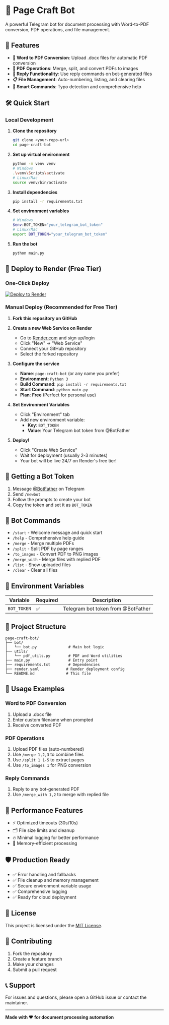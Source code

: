 # 📄 Page Craft Bot

A powerful Telegram bot for document processing with Word-to-PDF conversion, PDF operations, and file management.

## 🚀 Features

- **📝 Word to PDF Conversion**: Upload .docx files for automatic PDF conversion
- **📄 PDF Operations**: Merge, split, and convert PDFs to images
- **🔗 Reply Functionality**: Use reply commands on bot-generated files
- **📋 File Management**: Auto-numbering, listing, and clearing files
- **🎯 Smart Commands**: Typo detection and comprehensive help

## 🛠️ Quick Start

### Local Development

1. **Clone the repository**
   ```bash
   git clone <your-repo-url>
   cd page-craft-bot
   ```

2. **Set up virtual environment**
   ```bash
   python -m venv venv
   # Windows
   .\venv\Scripts\activate
   # Linux/Mac
   source venv/bin/activate
   ```

3. **Install dependencies**
   ```bash
   pip install -r requirements.txt
   ```

4. **Set environment variables**
   ```bash
   # Windows
   $env:BOT_TOKEN="your_telegram_bot_token"
   # Linux/Mac
   export BOT_TOKEN="your_telegram_bot_token"
   ```

5. **Run the bot**
   ```bash
   python main.py
   ```

## 🚀 Deploy to Render (Free Tier)

### One-Click Deploy
[![Deploy to Render](https://render.com/images/deploy-to-render-button.svg)](https://render.com/deploy)

### Manual Deploy (Recommended for Free Tier)

1. **Fork this repository on GitHub**

2. **Create a new Web Service on Render**
   - Go to [Render.com](https://render.com) and sign up/login
   - Click "New" → "Web Service"
   - Connect your GitHub repository
   - Select the forked repository

3. **Configure the service**
   - **Name**: `page-craft-bot` (or any name you prefer)
   - **Environment**: `Python 3`
   - **Build Command**: `pip install -r requirements.txt`
   - **Start Command**: `python main.py`
   - **Plan**: **Free** (Perfect for personal use)

4. **Set Environment Variables**
   - Click "Environment" tab
   - Add new environment variable:
     - **Key**: `BOT_TOKEN`
     - **Value**: Your Telegram bot token from @BotFather

5. **Deploy!**
   - Click "Create Web Service"
   - Wait for deployment (usually 2-3 minutes)
   - Your bot will be live 24/7 on Render's free tier!

## 🤖 Getting a Bot Token

1. Message [@BotFather](https://t.me/botfather) on Telegram
2. Send `/newbot`
3. Follow the prompts to create your bot
4. Copy the token and set it as `BOT_TOKEN`

## 📱 Bot Commands

- `/start` - Welcome message and quick start
- `/help` - Comprehensive help guide
- `/merge` - Merge multiple PDFs
- `/split` - Split PDF by page ranges
- `/to_images` - Convert PDF to PNG images
- `/merge_with` - Merge files with replied PDF
- `/list` - Show uploaded files
- `/clear` - Clear all files

## 🔧 Environment Variables

| Variable | Required | Description |
|----------|----------|-------------|
| `BOT_TOKEN` | ✅ | Telegram bot token from @BotFather |

## 📁 Project Structure

```
page-craft-bot/
├── bot/
│   └── bot.py              # Main bot logic
├── utils/
│   └── pdf_utils.py        # PDF and Word utilities
├── main.py                 # Entry point
├── requirements.txt        # Dependencies
├── render.yaml            # Render deployment config
└── README.md              # This file
```

## 🎯 Usage Examples

### Word to PDF Conversion
1. Upload a .docx file
2. Enter custom filename when prompted
3. Receive converted PDF

### PDF Operations
1. Upload PDF files (auto-numbered)
2. Use `/merge 1,2,3` to combine files
3. Use `/split 1 1-5` to extract pages
4. Use `/to_images 1` for PNG conversion

### Reply Commands
1. Reply to any bot-generated PDF
2. Use `/merge_with 1,2` to merge with replied file

## 🚀 Performance Features

- ⚡ Optimized timeouts (30s/10s)
- 🗂️ File size limits and cleanup
- 🔥 Minimal logging for better performance
- 📱 Memory-efficient processing

## 🛡️ Production Ready

- ✅ Error handling and fallbacks
- ✅ File cleanup and memory management
- ✅ Secure environment variable usage
- ✅ Comprehensive logging
- ✅ Ready for cloud deployment

## 📄 License

This project is licensed under the [MIT License](LICENSE).

## 🤝 Contributing

1. Fork the repository
2. Create a feature branch
3. Make your changes
4. Submit a pull request

## 📞 Support

For issues and questions, please open a GitHub issue or contact the maintainer.

---

**Made with ❤️ for document processing automation**
